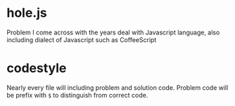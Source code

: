 hole.js
=======

Problem I come across with the years deal with Javascript language, also including dialect of Javascript such as CoffeeScript

codestyle
=========

Nearly every file will including problem and solution code.
Problem code will be prefix with `$` to distinguish from correct code.
